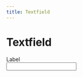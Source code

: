 ```yaml
---
title: Textfield
---
```


# Textfield

<Story>
<div class="ds-paragraph ds-paragraph--md ds-line-height--md ds-textfield ds-textfield--md">
  <label class="ds-label ds-label--md ds-font-weight--medium ds-textfield__label" for="textfield-:rga:">
    <span>Label</span>
  </label>
  <div class="ds-textfield__field">
    <input class="ds-textfield__input ds-focus" type="text" size="20" id="textfield-:rga:">
  </div>
  <div class="ds-textfield__error-message" id="textfield-error-:rga:" aria-live="polite" aria-relevant="additions removals"></div>
</div>
</Story>